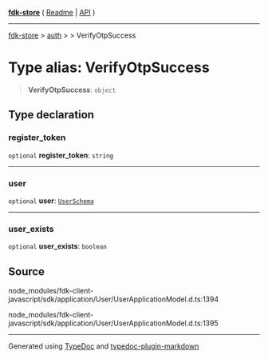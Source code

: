 [**fdk-store**](../../../README.md) ( [Readme](../../../README.md) \| [API](../../../API.md) )

---

[fdk-store](../../../API.md) > [auth](../../README.md) > [<internal>](../README.md) > VerifyOtpSuccess

# Type alias: VerifyOtpSuccess

> **VerifyOtpSuccess**: `object`

## Type declaration

### register_token

`optional` **register_token**: `string`

---

### user

`optional` **user**: [`UserSchema`](type-alias.UserSchema.md)

---

### user_exists

`optional` **user_exists**: `boolean`

## Source

node_modules/fdk-client-javascript/sdk/application/User/UserApplicationModel.d.ts:1394

node_modules/fdk-client-javascript/sdk/application/User/UserApplicationModel.d.ts:1395

---

Generated using [TypeDoc](https://typedoc.org/) and [typedoc-plugin-markdown](https://www.npmjs.com/package/typedoc-plugin-markdown)
